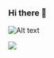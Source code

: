 ### Hi there 👋

<!--
**shnartho/shnartho** is a ✨ _special_ ✨ repository because its `README.md` (this file) appears on your GitHub profile.

Here are some ideas to get you started:

- 🔭 I’m currently working on . Study..
- 🌱 I’m currently learning ...
- 👯 I’m looking to collaborate on ...
- 🤔 I’m looking for help with ...
- 💬 Ask me about ...
- 📫 How to reach me: ...
- 😄 Pronouns: ...
- ⚡ Fun fact: I am nayem...
-->
![ Alt text](https://i.gifer.com/1kc1.gif)
<p><img src="https://giphy.com/embed/4H3Ii5eLChYul9p7NL"/></p>

